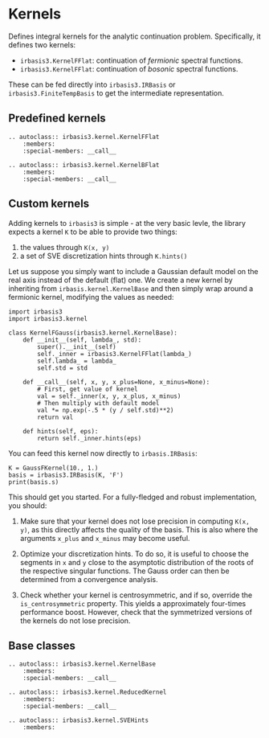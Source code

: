 Kernels
=======
Defines integral kernels for the analytic continuation problem.  Specifically,
it defines two kernels:

 - `irbasis3.KernelFFlat`: continuation of *fermionic* spectral functions.
 - `irbasis3.KernelFFlat`: continuation of *bosonic* spectral functions.

These can be fed directly into `irbasis3.IRBasis` or `irbasis3.FiniteTempBasis`
to get the intermediate representation.

Predefined kernels
------------------

```{eval-rst}
.. autoclass:: irbasis3.kernel.KernelFFlat
    :members:
    :special-members: __call__

.. autoclass:: irbasis3.kernel.KernelBFlat
    :members:
    :special-members: __call__
```

Custom kernels
--------------
Adding kernels to `irbasis3` is simple - at the very basic levle, the library
expects a kernel `K` to be able to provide two things:

 1. the values through `K(x, y)`
 2. a set of SVE discretization hints through `K.hints()`

Let us suppose you simply want to include a Gaussian default model on the real
axis instead of the default (flat) one.  We create a new kernel by inheriting
from `irbasis.kernel.KernelBase` and then simply wrap around a fermionic
kernel, modifying the values as needed:

    import irbasis3
    import irbasis3.kernel

    class KernelFGauss(irbasis3.kernel.KernelBase):
        def __init__(self, lambda_, std):
            super().__init__(self)
            self._inner = irbasis3.KernelFFlat(lambda_)
            self.lambda_ = lambda_
            self.std = std

        def __call__(self, x, y, x_plus=None, x_minus=None):
            # First, get value of kernel
            val = self._inner(x, y, x_plus, x_minus)
            # Then multiply with default model
            val *= np.exp(-.5 * (y / self.std)**2)
            return val

        def hints(self, eps):
            return self._inner.hints(eps)

You can feed this kernel now directly to `irbasis.IRBasis`:

    K = GaussFKernel(10., 1.)
    basis = irbasis3.IRBasis(K, 'F')
    print(basis.s)

This should get you started.  For a fully-fledged and robust implementation,
you should:

 1. Make sure that your kernel does not lose precision in computing `K(x, y)`,
    as this directly affects the quality of the basis.  This is also where the
    arguments `x_plus` and `x_minus` may become useful.

 2. Optimize your discretization hints.  To do so, it is useful to choose the
    segments in `x` and `y` close to the asymptotic distribution of the roots
    of the respective singular functions.  The Gauss order can then be
    determined from a convergence analysis.

 3. Check whether your kernel is centrosymmetric, and if so, override the
    `is_centrosymmetric` property.  This yields a approximately four-times
    performance boost.  However, check that the symmetrized versions of the
    kernels do not lose precision.

Base classes
------------

```{eval-rst}
.. autoclass:: irbasis3.kernel.KernelBase
    :members:
    :special-members: __call__

.. autoclass:: irbasis3.kernel.ReducedKernel
    :members:
    :special-members: __call__

.. autoclass:: irbasis3.kernel.SVEHints
    :members:
```
